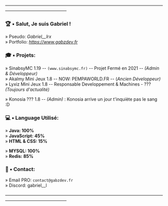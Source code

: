 ――――――――――――――――――――――――――――――――――――――――――――――――――

### 🏆​ ▪ Salut, Je suis Gabriel !

» Pseudo: *Gabriel__lrx*   
» Portfolio: *https://www.gabzdev.fr*    

### 🎓​​ ▪ Projets:

» SinabsyMC 1.19 -- `(www.sinabsymc.fr)` -- Projet Fermé en 2021 -- *(Admin & Développeur)*           
» Akalmy Mini Jeux 1.8 -- NOW: PEMPAWORLD.FR -- (*Ancien Développeur)*          
» Lyxiz Mini Jeux 1.8 -- Responsable Developpement & Machines - ??? *(Toujours d'actualité)*            

» Konosia ??? 1.8 -- *(Admin)* : Konosia arrive un jour t'inquiète pas le sang :D

### 💻​​ ▪ Language Utilisé:

» **Java: 100%**      
» **JavaScript: 45%**      
» **HTML & CSS: 15%**      

» **MYSQL: 100%**      
» **Redis: 85%**      

### 📧​​ ▪ Contact:

» Email PRO: `contact@gabzdev.fr`    
» Discord: gabriel__l

――――――――――――――――――――――――――――――――――――――――――――――――――
